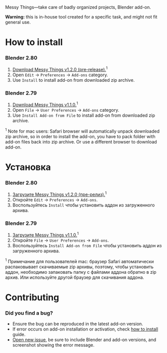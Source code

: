 Messy Things—take care of badly organized projects, Blender add-on.

**Warning:** this is in-house tool created for a specific task, and might not fit general use.


How to install
==========================

### Blender 2.80

1. [Download Messy Things v1.2.0 (pre-release).][v1_2_1]<sup>1</sup>
2. Open `Edit` → `Preferences` → `Add-ons` category.
3. Use `Install` to install add-on from downloaded zip archive.

### Blender 2.79

1. [Download Messy Things v1.1.0.][v1_1_0]<sup>1</sup>
2. Open `File` → `User Preferences` → `Add-ons` category.
3. Use `Install Add-on from File` to install add-on from downloaded zip archive.

<sup>1</sup> Note for mac users: Safari browser will automatically unpack downloaded zip archive, so in order to install the add-on, you have to pack folder with add-on files back into zip archive. Or use a different browser to download add-on.


Установка
==========================

### Blender 2.80

1. [Загрузите Messy Things v1.2.0 (пре-релиз).][v1_2_1]<sup>1</sup>
2. Откройте `Edit` → `Preferences` → `Add-ons`.
3. Воспользуйтесь `Install` чтобы установить аддон из загруженного архива.

### Blender 2.79

1. [Загрузите Messy Things v1.1.0.][v1_1_0]<sup>1</sup>
2. Откройте `File` → `User Preferences` → `Add-ons`.
3. Воспользуйтесь `Install Add-on from File` чтобы установить аддон из загруженного архива.

<sup>1</sup> Примечание для пользователей mac: браузер Safari автоматически распаковывает скачиваемые zip архивы, поэтому, чтобы установить аддон, необходимо запаковать папку с файлами аддона обратно в zip архив. Или используйте другой браузер для скачивания аддона.


Contributing
==========================

### Did you find a bug?

* Ensure the bug can be reproduced in the latest add-on version.
* If error occurs on add-on installation or activation, check [how to install][install_guide] guide.
* [Open new issue][new_issue], be sure to include Blender and add-on versions, and screenshot showing the error message.


[v1_2_1]: https://github.com/mrachinskiy/messythings/releases/download/v1.2.1/messythings-1_2_1.zip
[v1_1_0]: https://github.com/mrachinskiy/messythings/releases/download/v1.1.0/messythings-1_1_0.zip
[install_guide]: https://github.com/mrachinskiy/messythings#how-to-install
[new_issue]: https://github.com/mrachinskiy/messythings/issues/new
